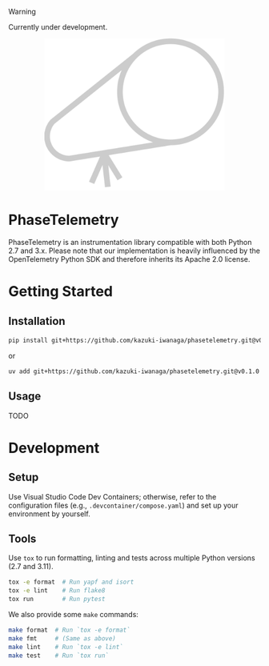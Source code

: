 > [!WARNING]
> Currently under development.

<div align="center">
    <picture>
        <source media="(prefers-color-scheme: dark)" srcset="./docs/phasetelemetry-logo-darkmode.svg">
        <source media="(prefers-color-scheme: light)" srcset="./docs/phasetelemetry-logo-whitemode.svg">
        <img alt="phasetelemetry-logo" src="./docs/phasetelemetry-logo-whitemode.svg" width="360">
    </picture>
</div>

# PhaseTelemetry

PhaseTelemetry is an instrumentation library compatible with both Python 2.7 and 3.x. Please note that our implementation is heavily influenced by the OpenTelemetry Python SDK and therefore inherits its Apache 2.0 license.

# Getting Started

## Installation

```bash
pip install git+https://github.com/kazuki-iwanaga/phasetelemetry.git@v0.1.0
```
or
```bash
uv add git+https://github.com/kazuki-iwanaga/phasetelemetry.git@v0.1.0
```

## Usage
TODO

# Development

## Setup

Use Visual Studio Code Dev Containers; otherwise, refer to the configuration files (e.g., `.devcontainer/compose.yaml`) and set up your environment by yourself.

## Tools

Use `tox` to run formatting, linting and tests across multiple Python versions (2.7 and 3.11).

```bash
tox -e format  # Run yapf and isort
tox -e lint    # Run flake8
tox run        # Run pytest
```

We also provide some `make` commands:

```bash
make format  # Run `tox -e format`
make fmt     # (Same as above)
make lint    # Run `tox -e lint`
make test    # Run `tox run`
```
